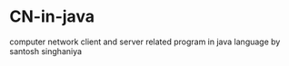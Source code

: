 # CN-in-java
computer network client and server related program in java language by santosh singhaniya
